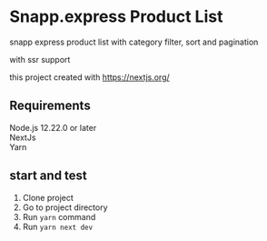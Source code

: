 # Snapp.express Product List

snapp express product list with category filter, sort and pagination

with ssr support

this project created with https://nextjs.org/

## Requirements

Node.js 12.22.0 or later<br />
NextJs<br />
Yarn

## start and test

1. Clone project
2. Go to project directory
3. Run `yarn` command
4. Run `yarn next dev` 
